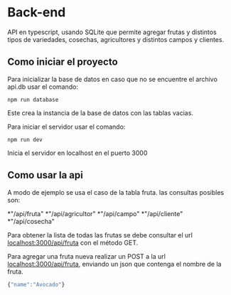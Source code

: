 # Back-end
API en typescript, usando SQLite que permite agregar frutas y distintos tipos de variedades, cosechas, agricultores y distintos campos y clientes.

## Como iniciar el proyecto

Para inicializar la base de datos en caso que no se encuentre el archivo api.db usar el comando:

```shell
npm run database
```

Este crea la instancia de la base de datos con las tablas vacias.

Para iniciar el servidor usar el comando:

```shell
npm run dev
```

Inicia el servidor en localhost en el puerto 3000

## Como usar la api

A modo de ejemplo se usa el caso de la tabla fruta. las consultas posibles son:

*"/api/fruta"
*"/api/agricultor"
*"/api/campo"
*"/api/cliente"
*"/api/cosecha"

Para obtener la lista de todas las frutas se debe consultar el url [localhost:3000/api/fruta](localhost:3000/api/fruta) con el método GET.

Para agregar una fruta nueva realizar un POST a la url [localhost:3000/api/fruta](localhost:3000/api/fruta), enviando un json que contenga el nombre de la fruta.

```js
{"name":"Avocado"}
```